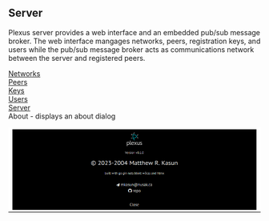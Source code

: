 Server
------
Plexus server provides a web interface and an embedded pub/sub message broker.  The web interface mangages networks, peers, registration keys, and users while the
pub/sub message broker acts as communications network between the server and registered peers.

[Networks](networks.md)  
[Peers](peers.md)  
[Keys](keys.md)  
[Users](users.md)  
[Server](server_details.md)  
About - displays an about dialog  

![About](screenshots/about.png)
